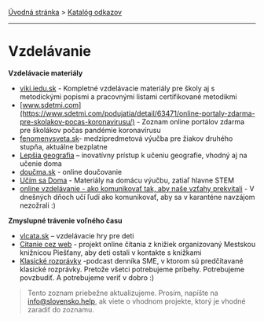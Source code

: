 [Úvodná stránka](../) &gt; [Katalóg odkazov](../katalog.md)

***
# Vzdelávanie

   **Vzdelávacie materiály** 
* [viki.iedu.sk](https://viki.iedu.sk/resources/browser/verejne) - Kompletné vzdelávacie materiály pre školy aj s metodickými popismi a pracovnými listami certifikované metodikmi
* [www.sdetmi.com](https://www.sdetmi.com/podujatia/detail/63471/online-portaly-zdarma-pre-skolakov-pocas-koronavirusu/) - Zoznam online portálov zdarma pre školákov počas pandémie koronavírusu
* [fenomenysveta.sk](https://www.fenomenysveta.sk/vstup)- medzipredmetová výučba pre žiakov druhého stupňa, aktuálne bezplatne
* [Lepšia geografia](https://lepsiageografia.sk/) – inovatívny prístup k učeniu geografie, vhodný aj na učenie doma
* [doučma.sk](https://www.doucma.sk) - online doučovanie
* [Učím sa Doma](https://ucimsadoma.sk/) - Materiály na domácu výučbu, zatiaľ hlavne STEM
* [online vzdelávanie - ako komunikovať tak, aby naše vzťahy prekvitali](https://www.otvorenahra.sk/) - V dnešných dňoch učí ľudí ako komunikovať, aby sa v karanténe navzájom nezožrali :)

**Zmyslupné trávenie voľného času**
* [vlcata.sk](https://vlcata.sk/) – vzdelávacie hry pre deti
* [Citanie cez web](http://www.kniznica.sk/index.php?id=3627) - projekt online čítania z knižiek organizovaný Mestskou knižnicou Piešťany, aby deti ostali v kontakte s knižkami
* [Klasické rozprávky](https://domov.sme.sk/c/22366987/pani-macicka-cita-robert-roth.html) -podcast denníka SME, v ktorom sú predčítavané klasické rozprávky. Pretože všetci potrebujeme príbehy. Potrebujeme povzbudiť. A potrebujeme veriť v dobro :)


> Tento zoznam priebežne aktualizujeme. Prosím, napíšte na info@slovensko.help, ak viete o vhodnom projekte, ktorý je vhodné zaradiť do zoznamu.
